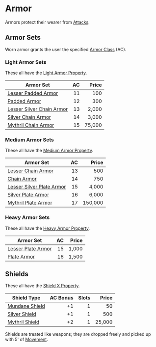 # Armor

Armors protect their wearer from [Attacks](../Game%20Procedures/Attack.md).

## Armor Sets

Worn armor grants the user the specified [Armor Class](../Player%20Characters/Derived%20Statistics/Armor%20Class.md) (AC).

### Light Armor Sets

These all have the [Light Armor Property](Individual%20Item%20Cards/Armors/Armor%20Properties/Light%20Armor%20Property.md).

| Armor Set                                                                                                 |  AC |  Price |
| --------------------------------------------------------------------------------------------------------- | --: | -----: |
| [Lesser Padded Armor](Individual%20Item%20Cards/Armors/Mundane%20Armors/Padded%20Armor.md)                |  11 |    100 |
| [Padded Armor](Individual%20Item%20Cards/Armors/Mundane%20Armors/Padded%20Armor.md)                       |  12 |    300 |
| [Lesser Silver Chain Armor](Individual%20Item%20Cards/Armors/Silvered%20Armors/Silver%20Chain%20Armor.md) |  13 |  2,000 |
| [Silver Chain Armor](Individual%20Item%20Cards/Armors/Silvered%20Armors/Silver%20Chain%20Armor.md)        |  14 |  3,000 |
| [Mythril Chain Armor](Individual%20Item%20Cards/Armors/Mythril%20Armors/Mythril%20Chain%20Armor.md)       |  15 | 75,000 |

### Medium Armor Sets

These all have the [Medium Armor Property](Individual%20Item%20Cards/Armors/Armor%20Properties/Medium%20Armor%20Property.md).

| Armor Set                                                                                                 |  AC |   Price |
| --------------------------------------------------------------------------------------------------------- | --: | ------: |
| [Lesser Chain Armor](Individual%20Item%20Cards/Armors/Mundane%20Armors/Chain%20Armor.md)                  |  13 |     500 |
| [Chain Armor](Individual%20Item%20Cards/Armors/Mundane%20Armors/Chain%20Armor.md)                         |  14 |     750 |
| [Lesser Silver Plate Armor](Individual%20Item%20Cards/Armors/Silvered%20Armors/Silver%20Plate%20Armor.md) |  15 |   4,000 |
| [Silver Plate Armor](Individual%20Item%20Cards/Armors/Silvered%20Armors/Silver%20Plate%20Armor.md)        |  16 |   6,000 |
| [Mythril Plate Armor](Individual%20Item%20Cards/Armors/Mythril%20Armors/Mythril%20Plate%20Armor.md)       |  17 | 150,000 |

### Heavy Armor Sets

These all have the [Heavy Armor Property](Individual%20Item%20Cards/Armors/Armor%20Properties/Heavy%20Armor%20Property.md).

| Armor Set                                                                                |  AC | Price |
| ---------------------------------------------------------------------------------------- | --: | ----: |
| [Lesser Plate Armor](Individual%20Item%20Cards/Armors/Mundane%20Armors/Plate%20Armor.md) |  15 | 1,000 |
| [Plate Armor](Individual%20Item%20Cards/Armors/Mundane%20Armors/Plate%20Armor.md)        |  16 | 1,500 |

## Shields

These all have the [Shield X Property](Individual%20Item%20Cards/Armors/Armor%20Properties/Shield%20X%20Property.md).

| Shield Type                                                                             | AC Bonus | Slots |  Price |
| --------------------------------------------------------------------------------------- | -------: | ----: | -----: |
| [Mundane Shield](Individual%20Item%20Cards/Armors/Mundane%20Armors/Mundane%20Shield.md) |       +1 |     1 |     50 |
| [Silver Shield](Individual%20Item%20Cards/Armors/Silvered%20Armors/Silver%20Shield.md)  |       +1 |     1 |    500 |
| [Mythril Shield](Individual%20Item%20Cards/Armors/Mythril%20Armors/Mythril%20Shield.md) |       +2 |     1 | 25,000 |

Shields are treated like weapons; they are dropped freely and picked up with 5' of [Movement](../Game%20Procedures/Movement.md).
